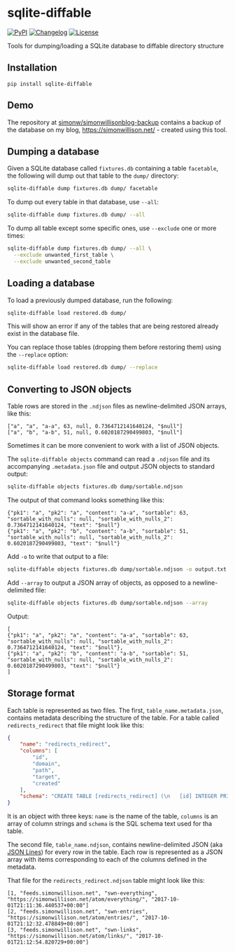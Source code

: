 # sqlite-diffable

[![PyPI](https://img.shields.io/pypi/v/sqlite-diffable.svg)](https://pypi.org/project/sqlite-diffable/)
[![Changelog](https://img.shields.io/github/v/release/simonw/sqlite-diffable?include_prereleases&label=changelog)](https://github.com/simonw/sqlite-diffable/releases)
[![License](https://img.shields.io/badge/license-Apache%202.0-blue.svg)](https://github.com/simonw/sqlite-diffable/blob/main/LICENSE)

Tools for dumping/loading a SQLite database to diffable directory structure

## Installation

    pip install sqlite-diffable

## Demo

The repository at [simonw/simonwillisonblog-backup](https://github.com/simonw/simonwillisonblog-backup) contains a backup of the database on my blog, https://simonwillison.net/ - created using this tool.

## Dumping a database

Given a SQLite database called `fixtures.db` containing a table `facetable`, the following will dump out that table to the `dump/` directory:
```bash
sqlite-diffable dump fixtures.db dump/ facetable
```
To dump out every table in that database, use `--all`:
```bash
sqlite-diffable dump fixtures.db dump/ --all
```
To dump all table except some specific ones, use `--exclude` one or more times:
```bash
sqlite-diffable dump fixtures.db dump/ --all \
  --exclude unwanted_first_table \
  --exclude unwanted_second_table
```
## Loading a database

To load a previously dumped database, run the following:
```bash
sqlite-diffable load restored.db dump/
```
This will show an error if any of the tables that are being restored already exist in the database file.

You can replace those tables (dropping them before restoring them) using the `--replace` option:
```bash
sqlite-diffable load restored.db dump/ --replace
```
## Converting to JSON objects

Table rows are stored in the `.ndjson` files as newline-delimited JSON arrays, like this:

```
["a", "a", "a-a", 63, null, 0.7364712141640124, "$null"]
["a", "b", "a-b", 51, null, 0.6020187290499803, "$null"]
```

Sometimes it can be more convenient to work with a list of JSON objects.

The `sqlite-diffable objects` command can read a `.ndjson` file and its accompanying `.metadata.json` file and output JSON objects to standard output:
```bash
sqlite-diffable objects fixtures.db dump/sortable.ndjson
```
The output of that command looks something like this:
```
{"pk1": "a", "pk2": "a", "content": "a-a", "sortable": 63, "sortable_with_nulls": null, "sortable_with_nulls_2": 0.7364712141640124, "text": "$null"}
{"pk1": "a", "pk2": "b", "content": "a-b", "sortable": 51, "sortable_with_nulls": null, "sortable_with_nulls_2": 0.6020187290499803, "text": "$null"}
```

Add `-o` to write that output to a file:
```bash
sqlite-diffable objects fixtures.db dump/sortable.ndjson -o output.txt
```
Add `--array` to output a JSON array of objects, as opposed to a newline-delimited file:
```bash
sqlite-diffable objects fixtures.db dump/sortable.ndjson --array
```
Output:
```
[
{"pk1": "a", "pk2": "a", "content": "a-a", "sortable": 63, "sortable_with_nulls": null, "sortable_with_nulls_2": 0.7364712141640124, "text": "$null"},
{"pk1": "a", "pk2": "b", "content": "a-b", "sortable": 51, "sortable_with_nulls": null, "sortable_with_nulls_2": 0.6020187290499803, "text": "$null"}
]
```

## Storage format

Each table is represented as two files. The first, `table_name.metadata.json`, contains metadata describing the structure of the table. For a table called `redirects_redirect` that file might look like this:

```json
{
    "name": "redirects_redirect",
    "columns": [
        "id",
        "domain",
        "path",
        "target",
        "created"
    ],
    "schema": "CREATE TABLE [redirects_redirect] (\n   [id] INTEGER PRIMARY KEY,\n   [domain] TEXT,\n   [path] TEXT,\n   [target] TEXT,\n   [created] TEXT\n)"
}
```

It is an object with three keys: `name` is the name of the table, `columns` is an array of column strings and `schema` is the SQL schema text used for tha table.

The second file, `table_name.ndjson`, contains newline-delimited JSON (aka [JSON Lines](https://jsonlines.org/)) for every row in the table. Each row is represented as a JSON array with items corresponding to each of the columns defined in the metadata.

That file for the `redirects_redirect.ndjson` table might look like this:

```
[1, "feeds.simonwillison.net", "swn-everything", "https://simonwillison.net/atom/everything/", "2017-10-01T21:11:36.440537+00:00"]
[2, "feeds.simonwillison.net", "swn-entries", "https://simonwillison.net/atom/entries/", "2017-10-01T21:12:32.478849+00:00"]
[3, "feeds.simonwillison.net", "swn-links", "https://simonwillison.net/atom/links/", "2017-10-01T21:12:54.820729+00:00"]
```
